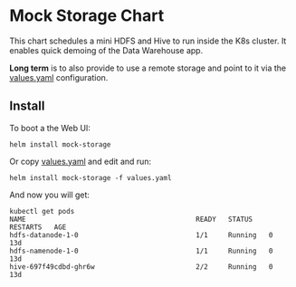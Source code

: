 # Mock Storage Chart

This chart schedules a mini HDFS and Hive to run inside the K8s cluster. It enables quick demoing of the Data Warehouse app.

**Long term** is to also provide to use a remote storage and point to it via the [values.yaml](values.yaml) configuration.

## Install

To boot a the Web UI:

```
helm install mock-storage
```

Or copy [values.yaml](values.yaml) and edit and run:

```
helm install mock-storage -f values.yaml
```

And now you will get:

```
kubectl get pods
NAME                                          READY   STATUS    RESTARTS   AGE
hdfs-datanode-1-0                             1/1     Running   0          13d
hdfs-namenode-1-0                             1/1     Running   0          13d
hive-697f49cdbd-ghr6w                         2/2     Running   0          13d
```
